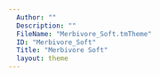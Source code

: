 ```yaml
---
  Author: ""
  Description: ""
  FileName: "Merbivore_Soft.tmTheme"
  ID: "Merbivore_Soft"
  Title: "Merbivore Soft"
  layout: theme
---
```

  